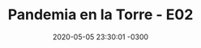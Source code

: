 ---
layout: post
category: Coqueto Escenario
date: 2020-05-05 23:30:01 -0300
title: "Pandemia en la Torre - E02"
image: https://despinouy.github.io/todopasa/images/coqueto.png
summary: Presentación de Pandemia en la Torre.
file: https://despinouy.github.io/todopasa/audios/pandemia/pandemiaE02.mp3
duration: 01:11
oceanourl: https://despinouy.github.io/todopasa/coqueto%20escenario/2020/05/05/Pandemia_en_la_torre_-_E02.html
---